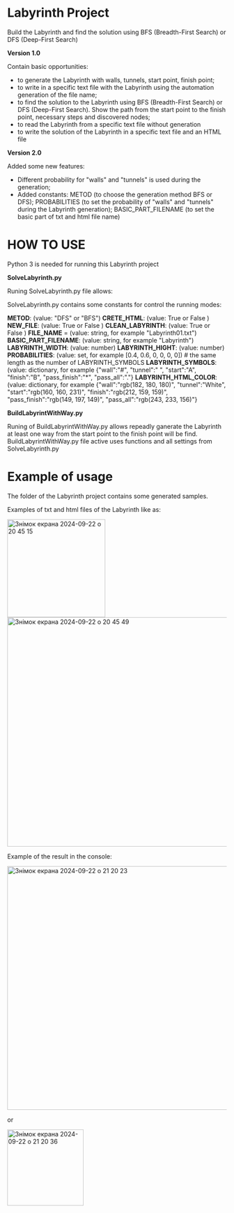 # Labyrinth Project
Build the Labyrinth and find the solution using BFS (Breadth-First Search) or DFS (Deep-First Search)

**Version 1.0** 

Contain basic opportunities:

  - to generate the Labyrinth with walls, tunnels, start point, finish point;
  - to write in a specific text file with the Labyrinth using the automation generation of the file name;
  - to find the solution to the Labyrinth using BFS (Breadth-First Search) or DFS (Deep-First Search). Show the path from the start point to the finish point, necessary steps and discovered nodes;
  - to read the Labyrinth from a specific text file without generation
  - to write the solution of the Labyrinth in a specific text file and an HTML file

**Version 2.0**

Added some new features:

- Different probability for  "walls" and "tunnels" is used  during the generation;
- Added constants: 
    METOD (to choose the generation method BFS or DFS);
    PROBABILITIES (to set the probability of "walls" and "tunnels" during the Labyrinth generation);
    BASIC_PART_FILENAME (to set the basic part of txt and html file name)

# HOW TO USE

Python 3 is needed for running this Labyrinth project 

**SolveLabyrinth.py**

Runing SolveLabyrinth.py file allows:

SolveLabyrinth.py contains some constants for control the running modes:

**METOD**: (value: "DFS" or "BFS")
**CRETE_HTML**: (value: True or False )
**NEW_FILE**: (value: True or False )
**CLEAN_LABYRINTH**: (value: True or False )
**FILE_NAME** = (value: string, for example "Labyrinth01.txt")
**BASIC_PART_FILENAME**: (value: string, for example "Labyrinth")
**LABYRINTH_WIDTH**: (value: number)
**LABYRINTH_HIGHT**: (value: number)
**PROBABILITIES**: (value: set, for example [0.4, 0.6, 0, 0, 0, 0]) # the same length as the number of LABYRINTH_SYMBOLS
**LABYRINTH_SYMBOLS**: (value: dictionary, for example {"wall":"#", "tunnel":" ", "start":"A", "finish":"B", "pass_finish":"*", "pass_all":"."}
**LABYRINTH_HTML_COLOR**: (value: dictionary, for example {"wall":"rgb(182, 180, 180)", "tunnel":"White", "start":"rgb(160, 160, 231)", "finish":"rgb(212, 159, 159)", "pass_finish":"rgb(149, 197, 149)", "pass_all":"rgb(243, 233, 156)"}

**BuildLabyrintWithWay.py**

Runing of BuildLabyrintWithWay.py allows repeadly ganerate the Labyrinth at least one way from the start point to the finish point will be find. BuildLabyrintWithWay.py file active uses functions and all settings from SolveLabyrinth.py

# Example of usage

The folder of the Labyrinth project contains some generated samples.

Examples of txt and html files of the Labyrinth like as:


<img width="225" alt="Знімок екрана 2024-09-22 о 20 45 15" src="https://github.com/user-attachments/assets/e8c0690c-1db0-47b1-86f3-d4825cb481a4">

<img width="527" alt="Знімок екрана 2024-09-22 о 20 45 49" src="https://github.com/user-attachments/assets/61217e0d-4a4d-43ba-954e-2be5cb6ebec1">


Example of the result in the console:

<img width="560" alt="Знімок екрана 2024-09-22 о 21 20 23" src="https://github.com/user-attachments/assets/5d44d571-dcbf-4f79-830a-b77ec8410994">

or

<img width="175" alt="Знімок екрана 2024-09-22 о 21 20 36" src="https://github.com/user-attachments/assets/76edf9ca-2587-404d-b7a6-e9fb116108b3">

 

